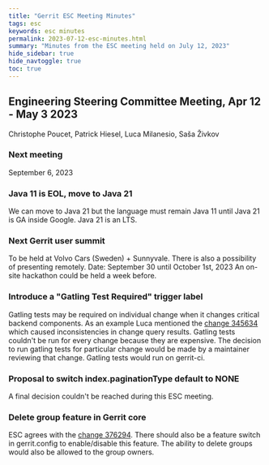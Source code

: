 ```yaml
---
title: "Gerrit ESC Meeting Minutes"
tags: esc
keywords: esc minutes
permalink: 2023-07-12-esc-minutes.html
summary: "Minutes from the ESC meeting held on July 12, 2023"
hide_sidebar: true
hide_navtoggle: true
toc: true
---
```


## Engineering Steering Committee Meeting, Apr 12 - May 3 2023

Christophe Poucet, Patrick Hiesel, Luca Milanesio, Saša Živkov

### Next meeting

September 6, 2023

### Java 11 is EOL, move to Java 21

We can move to Java 21 but the language must remain Java 11 until Java 21 is GA inside Google.
Java 21 is an LTS.

### Next Gerrit user summit

To be held at Volvo Cars (Sweden) + Sunnyvale. There is also a possibility of presenting remotely.
Date: September 30 until October 1st, 2023
An on-site hackathon could be held a week before.

### Introduce a "Gatling Test Required" trigger label

Gatling tests may be required on individual change when it changes critical backend components.
As an example Luca mentioned the
[change 345634](https://gerrit-review.googlesource.com/c/gerrit/+/345634)
which caused inconsistencies in change query results. Gatling tests couldn't be run for every
change because they are expensive. The decision to run gatling tests for particular change would be
made by a maintainer reviewing that change. Gatling tests would run on gerrit-ci.

### Proposal to switch index.paginationType default to NONE

A final decision couldn't be reached during this ESC meeting.

### Delete group feature in Gerrit core

ESC agrees with the
[change 376294](https://gerrit-review.googlesource.com/c/gerrit/+/376294).
There should also be a feature switch in gerrit.config to enable/disable this feature. The ability
to delete groups would also be allowed to the group owners.
